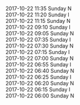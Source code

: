 2017-10-22 11:35 Sunday  N  
2017-10-22 11:20 Sunday  I  
2017-10-22 11:15 Sunday  N  
2017-10-22 09:10 Sunday  I  
2017-10-22 09:05 Sunday  N  
2017-10-22 07:35 Sunday  I  
2017-10-22 07:30 Sunday  N  
2017-10-22 07:15 Sunday  I  
2017-10-22 07:00 Sunday  N  
2017-10-22 06:55 Sunday  I  
2017-10-22 06:40 Sunday  N  
2017-10-22 06:25 Sunday  I  
2017-10-22 06:20 Sunday  N  
2017-10-22 06:15 Sunday  I  
2017-10-22 06:00 Sunday  N  
